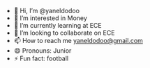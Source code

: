 - 👋 Hi, I’m @yaneldodoo
- 👀 I’m interested in  Money
- 🌱 I’m currently learning at ECE
- 💞️ I’m looking to collaborate on ECE
- 📫 How to reach me yaneldodoo@gmail.com
- 😄 Pronouns: Junior
- ⚡ Fun fact: football
 
<!---
yaneldodoo/yaneldodoo is a ✨ special ✨ repository because its `README.md` (this file) appears on your GitHub profile.
You can click the Preview link to take a look at your changes.
--->
